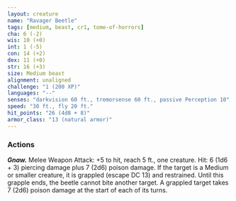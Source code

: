 ```yaml
---
layout: creature
name: "Ravager Beetle"
tags: [medium, beast, cr1, tome-of-horrors]
cha: 6 (-2)
wis: 10 (+0)
int: 1 (-5)
con: 14 (+2)
dex: 11 (+0)
str: 16 (+3)
size: Medium beast
alignment: unaligned
challenge: "1 (200 XP)"
languages: "--"
senses: "darkvision 60 ft., tremorsense 60 ft., passive Perception 10"
speed: "30 ft., fly 20 ft."
hit_points: "26 (4d8 + 8)"
armor_class: "13 (natural armor)"
---
```


### Actions

***Gnaw.*** Melee Weapon Attack: +5 to hit, reach 5 ft., one creature. Hit: 6 (1d6 + 3) piercing damage plus 7 (2d6) poison damage. If the target is a Medium or smaller creature, it is grappled (escape DC 13) and restrained. Until this grapple ends, the beetle cannot bite another target. A grappled target takes 7 (2d6) poison damage at the start of each of its turns.
